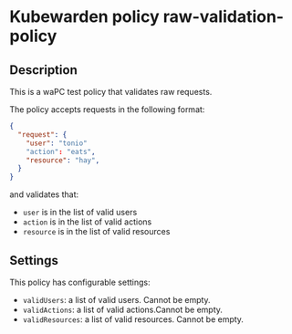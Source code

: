 # Kubewarden policy raw-validation-policy

## Description

This is a waPC test policy that validates raw requests.

The policy accepts requests in the following format:

```json
{
  "request": {
    "user": "tonio"
    "action": "eats",
    "resource": "hay",
  }
}
```

and validates that:

- `user` is in the list of valid users
- `action` is in the list of valid actions
- `resource` is in the list of valid resources

## Settings

This policy has configurable settings:

- `validUsers`: a list of valid users. Cannot be empty.
- `validActions`: a list of valid actions.Cannot be empty.
- `validResources`: a list of valid resources. Cannot be empty.

